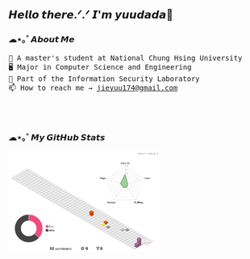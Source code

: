 <h2>𝙃𝙚𝙡𝙡𝙤 𝙩𝙝𝙚𝙧𝙚.ᐟ.ᐟ 𝙄'𝙢 𝙮𝙪𝙪𝙙𝙖𝙙𝙖👻</h2>

<h3>☁︎︎⋆｡˚ 𝘼𝙗𝙤𝙪𝙩 𝙈𝙚</h3>
<samp>
  👻 A master's student at National Chung Hsing University <br>
  🖥️ Major in Computer Science and Engineering <br>
  🔐 Part of the Information Security Laboratory <br>
  📫 How to reach me → <a href="mailto:jieyuu174@gmail.com">jieyuu174@gmail.com</a>
</samp>

<br><br>

<h3>☁︎︎⋆｡˚ 𝙈𝙮 𝙂𝙞𝙩𝙃𝙪𝙗 𝙎𝙩𝙖𝙩𝙨</h3>
<p align="left" width=50%>
  <picture>
    <source srcset="/profile-3d-contrib/profile-season-animate.svg" media="(prefers-color-scheme: light)">
    <source srcset="/profile-3d-contrib/profile-night-rainbow.svg" media="(prefers-color-scheme: dark)">
    <img src="/profile-3d-contrib/profile-season-animate.svg" width=60% alt="GitHub Profile Image">
  </picture>
</p>
